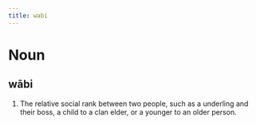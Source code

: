 ```yaml
---
title: wabi
---
```


# Noun

## wābi

1. The relative social rank between two people, such as a underling and their boss, a child to a clan elder, or a younger to an older person.
